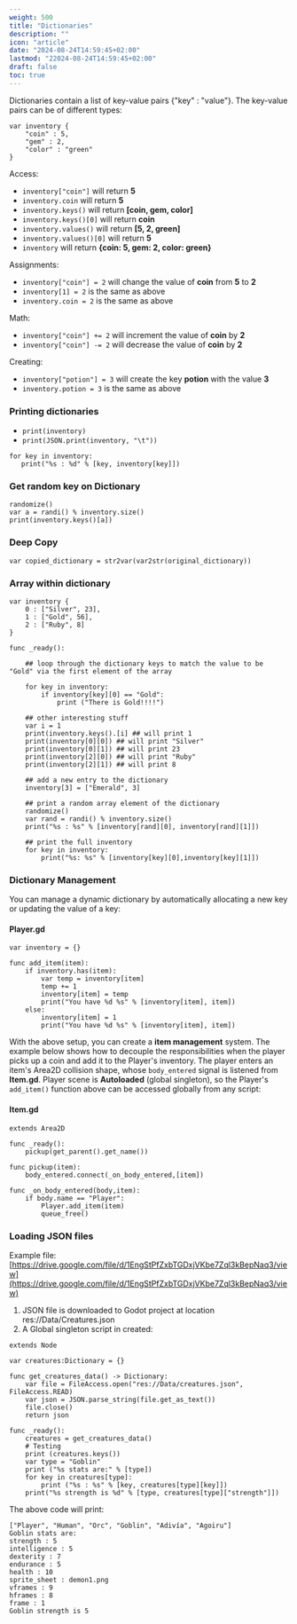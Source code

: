 ```yaml
---
weight: 500
title: "Dictionaries"
description: ""
icon: "article"
date: "2024-08-24T14:59:45+02:00"
lastmod: "22024-08-24T14:59:45+02:00"
draft: false
toc: true
---
```

Dictionaries contain a list of key-value pairs {"key" : "value"}. The key-value pairs can be of different types:

```gdscript
var inventory {
    "coin" : 5, 
    "gem" : 2,
    "color" : "green"
}
```
Access:

- `inventory["coin"]` will return **5**
- `inventory.coin` will return **5**
- `inventory.keys()` will return **[coin, gem, color]**
- `inventory.keys()[0]` will return **coin**
- `inventory.values()` will return **[5, 2, green]**
- `inventory.values()[0]` will return **5**
- `inventory` will return **{coin: 5, gem: 2, color: green}**

Assignments:
- `inventory["coin"] = 2` will change the value of **coin** from **5** to **2**
- `inventory[1] = 2` is the same as above
- `inventory.coin = 2` is the same as above

Math:
- `inventory["coin"] += 2` will increment the value of **coin** by **2**
- `inventory["coin"] -= 2` will decrease the value of **coin** by **2**

Creating:
- `inventory["potion"] = 3` will create the key **potion** with the value **3**
- `inventory.potion = 3` is the same as above

### Printing dictionaries
- `print(inventory)`
- `print(JSON.print(inventory, "\t"))`
 ```gdscript
for key in inventory:
    print("%s : %d" % [key, inventory[key]])
```

### Get random key on Dictionary

```gdscript
randomize()
var a = randi() % inventory.size()
print(inventory.keys()[a])
```

### Deep Copy
```gdscript
var copied_dictionary = str2var(var2str(original_dictionary))
```

### Array within dictionary
```gdscript
var inventory {
    0 : ["Silver", 23], 
    1 : ["Gold", 56],
    2 : ["Ruby", 8]
}

func _ready():

    ## loop through the dictionary keys to match the value to be "Gold" via the first element of the array

    for key in inventory:
        if inventory[key][0] == "Gold": 
            print ("There is Gold!!!!")

    ## other interesting stuff
    var i = 1
    print(inventory.keys().[i] ## will print 1
    print(inventory[0][0]) ## will print "Silver"
    print(inventory[0][1]) ## will print 23
    print(inventory[2][0]) ## will print "Ruby"
    print(inventory[2][1]) ## will print 8

    ## add a new entry to the dictionary
    inventory[3] = ["Emerald", 3]

    ## print a random array element of the dictionary
    randomize()
    var rand = randi() % inventory.size()
    print("%s : %s" % [inventory[rand][0], inventory[rand][1]])

    ## print the full inventory
    for key in inventory:
        print("%s: %s" % [inventory[key][0],inventory[key][1]])
```

### Dictionary Management
You can manage a dynamic dictionary by automatically allocating a new key or updating the value of a key:

#### Player.gd

```gdscript
var inventory = {}

func add_item(item):
	if inventory.has(item):
		var temp = inventory[item]
		temp += 1
		inventory[item] = temp
		print("You have %d %s" % [inventory[item], item])
	else:
		inventory[item] = 1
		print("You have %d %s" % [inventory[item], item])
```

With the above setup, you can create a **item management** system. The example below shows how to decouple the responsibilities when the player picks up a coin and add it to the Player's inventory. The player enters an item's Area2D collision shape, whose `body_entered` signal is listened from **Item.gd**. Player scene is **Autoloaded** (global singleton), so the Player's `add_item()` function above can be accessed globally from any script:

#### Item.gd

```gdscript
extends Area2D

func _ready():
	pickup(get_parent().get_name())

func pickup(item):
	body_entered.connect(_on_body_entered,[item])

func _on_body_entered(body,item):
	if body.name == "Player":
		Player.add_item(item)
		queue_free()
```

### Loading JSON files
Example file: [https://drive.google.com/file/d/1EngStPfZxbTGDxjVKbe7Zql3kBepNaq3/view](https://drive.google.com/file/d/1EngStPfZxbTGDxjVKbe7Zql3kBepNaq3/view)

1. JSON file is downloaded to Godot project at location res://Data/Creatures.json
2. A Global singleton script in created:

```gdscript
extends Node

var creatures:Dictionary = {}

func get_creatures_data() -> Dictionary:
	var file = FileAccess.open("res://Data/creatures.json", FileAccess.READ)
	var json = JSON.parse_string(file.get_as_text())
	file.close()
	return json

func _ready():
	creatures = get_creatures_data()
	# Testing
	print (creatures.keys())
	var type = "Goblin"
	print ("%s stats are:" % [type])
	for key in creatures[type]:
		print ("%s : %s" % [key, creatures[type][key]])
	print("%s strength is %d" % [type, creatures[type]["strength"]])

```
The above code will print:

```
["Player", "Human", "Orc", "Goblin", "Adivía", "Agoiru"]
Goblin stats are:
strength : 5
intelligence : 5
dexterity : 7
endurance : 5
health : 10
sprite_sheet : demon1.png
vframes : 9
hframes : 8
frame : 1
Goblin strength is 5
```
